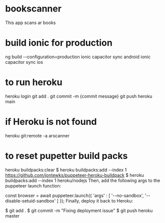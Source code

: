 # bookscanner
This app scans ar books

# build ionic for production
ng build --configuration=production
ionic capacitor sync android
ionic capacitor sync ios

# to run heroku
heroku login
git add .
git commit -m {commit message}
git push heroku main

# if Heroku is not found 
heroku git:remote -a arscanner

# to reset pupetter build packs
heroku buildpacks:clear
$ heroku buildpacks:add --index 1 https://github.com/jontewks/puppeteer-heroku-buildpack
$ heroku buildpacks:add --index 1 heroku/nodejs
Then, add the following args to the puppeteer launch function:

const browser = await puppeteer.launch({
  'args' : [
    '--no-sandbox',
    '--disable-setuid-sandbox'
  ]
});
Finally, deploy it back to Heroku:

$ git add .
$ git commit -m "Fixing deployment issue"
$ git push heroku master
